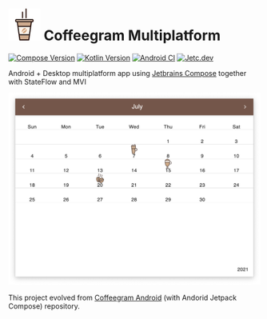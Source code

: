 # ![](images/icon.png) Coffeegram Multiplatform

[![Compose Version](https://img.shields.io/badge/JetBrains%20Compose-1.0.0--alpha4--build328-yellow)](https://github.com/JetBrains/compose-jb)
[![Kotlin Version](https://img.shields.io/badge/Kotlin-1.5.21-blue.svg)](https://kotlinlang.org)
[![Android CI](https://github.com/phansier/Coffeegram-Desktop/actions/workflows/android.yml/badge.svg)](https://github.com/phansier/Coffeegram-Desktop/actions/workflows/android.yml)
[![Jetc.dev](https://img.shields.io/badge/jetc.dev-77-blue)](https://jetc.dev/issues/077.html)


Android + Desktop multiplatform app using [Jetbrains Compose](https://github.com/JetBrains/compose-jb) together with StateFlow and MVI

![](images/desktop.png)

This project evolved from [Coffeegram Android](https://github.com/phansier/Coffeegram) (with Andorid Jetpack Compose) repository.
 
